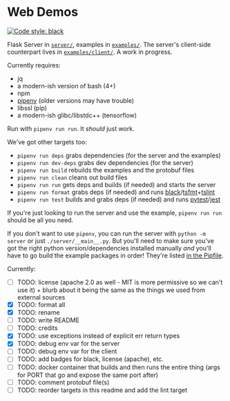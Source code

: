 # Web Demos

[![Code style: black](https://img.shields.io/badge/code%20style-black-000000.svg)](https://github.com/python/black)

Flask Server in [`server/`](server), examples in [`examples/`](examples). The server's client-side counterpart lives in [`examples/client/`](examples/client). A work in progress.

Currently requires:
  - jq
  - a modern-ish version of bash (4+)
  - npm
  - [pipenv](https://github.com/pypa/pipenv) (older versions may have trouble)
  - libssl (pip)
  - a modern-ish glibc/libstdc++ (tensorflow)

Run with `pipenv run run`. It _should_ just work.

We've got other targets too:
  - `pipenv run deps` grabs dependencies (for the server and the examples)
  - `pipenv run dev-deps` grabs dev dependencies (for the server)
  - `pipenv run build` rebuilds the examples and the protobuf files
  - `pipenv run clean` cleans out build files
  - `pipenv run run` gets deps and builds (if needed) and starts the server
  - `pipenv run format` grabs deps (if needed) and runs [black](https://github.com/python/black)/[tsfmt](https://github.com/vvakame/typescript-formatter)+[tslint](https://github.com/palantir/tslint)
  - `pipenv run test` builds and grabs deps (if needed) and runs [pytest](https://github.com/pytest-dev/pytest)/[jest](https://github.com/facebook/jest)

If you're just looking to run the server and use the example, `pipenv run run` should be all you need.

If you don't want to use `pipenv`, you can run the server with `python -m server` or just `./server/__main__.py`. But you'll need to make sure you've got the right python version/dependencies installed manually *and* you'll have to go build the example packages in order! They're listed [in the Pipfile](Pipfile).

Currently:
 - [ ] TODO: license (apache 2.0 as well - MIT is more permissive so we can't use it) + blurb about it being the same as the things we used from external sources
 - [x] TODO: format all
 - [x] TODO: rename
 - [ ] TODO: write README
 - [ ] TODO: credits
 - [x] TODO: use exceptions instead of explicit err return types
 - [x] TODO: debug env var for the server
 - [ ] TODO: debug env var for the client
 - [ ] TODO: add badges for black, license (apache), etc.
 - [ ] TODO: docker container that builds and then runs the entire thing (args for  PORT that go and expose the same port after)
 - [ ] TODO: comment protobuf file(s)
 - [ ] TODO: reorder targets in this readme and add the lint target